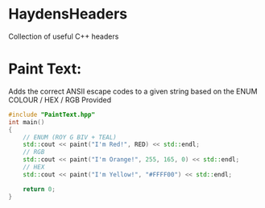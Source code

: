 # HaydensHeaders
Collection of useful C++ headers

# Paint Text:
Adds the correct ANSII escape codes to a given string based on the ENUM COLOUR / HEX / RGB Provided
```c++
#include "PaintText.hpp"
int main()
{
	// ENUM (ROY G BIV + TEAL)
	std::cout << paint("I'm Red!", RED) << std::endl;
	// RGB
	std::cout << paint("I'm Orange!", 255, 165, 0) << std::endl;
	// HEX
	std::cout << paint("I'm Yellow!", "#FFFF00") << std::endl;

	return 0;
}
```
